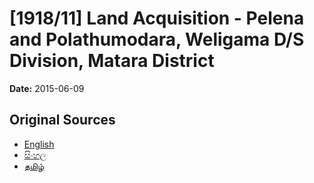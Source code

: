 # [1918/11] Land Acquisition - Pelena and Polathumodara, Weligama D/S Division, Matara District

**Date:** 2015-06-09

## Original Sources

- [English](https://documents.gov.lk/view/extra-gazettes/2015/6/1918-11_E.pdf)
- [සිංහල](https://documents.gov.lk/view/extra-gazettes/2015/6/1918-11_S.pdf)
- [தமிழ்](https://documents.gov.lk/view/extra-gazettes/2015/6/1918-11_T.pdf)

